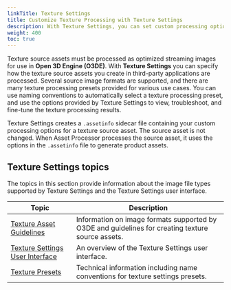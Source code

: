 ```yaml
---
linkTitle: Texture Settings
title: Customize Texture Processing with Texture Settings
description: With Texture Settings, you can set custom processing options for textures, skybox images, and image based lighting (IBL) assets.
weight: 400
toc: true
---
```


 Texture source assets must be processed as optimized streaming images for use in **Open 3D Engine (O3DE)**. With **Texture Settings** you can specify how the texture source assets you create in third-party applications are processed. Several source image formats are supported, and there are many texture processing presets provided for various use cases. You can use naming conventions to automatically select a texture processing preset, and use the options provided by Texture Settings to view, troubleshoot, and fine-tune the texture processing results.

Texture Settings creates a `.assetinfo` sidecar file containing your custom processing options for a texture source asset. The source asset is not changed. When Asset Processor processes the source asset, it uses the options in the `.assetinfo` file to generate product assets.

## Texture Settings topics

The topics in this section provide information about the image file types supported by Texture Settings and the Texture Settings user interface.

| Topic | Description |
| - | - |
| [Texture Asset Guidelines](texture-assets) | Information on image formats supported by O3DE and guidelines for creating texture source assets. |
| [Texture Settings User Interface](interface) | An overview of the Texture Settings user interface. |
| [Texture Presets](texture-presets) | Technical information including name conventions for texture settings presets. |
